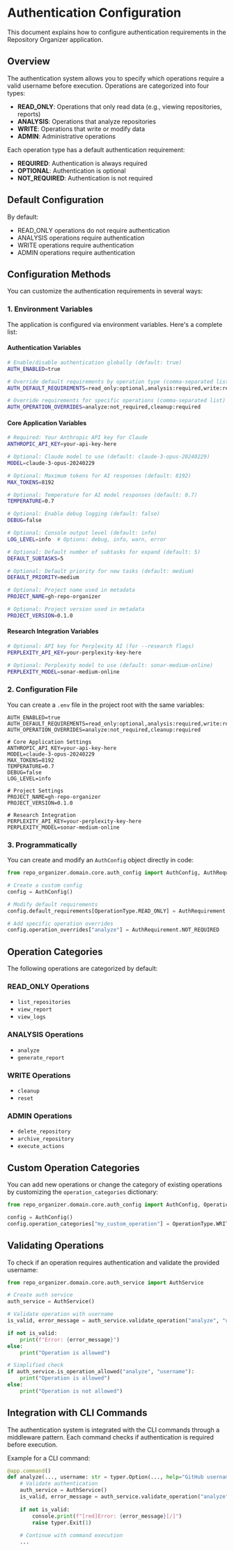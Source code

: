 # Authentication Configuration

This document explains how to configure authentication requirements in the Repository Organizer application.

## Overview

The authentication system allows you to specify which operations require a valid username before execution. Operations are categorized into four types:

- **READ_ONLY**: Operations that only read data (e.g., viewing repositories, reports)
- **ANALYSIS**: Operations that analyze repositories
- **WRITE**: Operations that write or modify data
- **ADMIN**: Administrative operations

Each operation type has a default authentication requirement:

- **REQUIRED**: Authentication is always required
- **OPTIONAL**: Authentication is optional
- **NOT_REQUIRED**: Authentication is not required

## Default Configuration

By default:

- READ_ONLY operations do not require authentication
- ANALYSIS operations require authentication
- WRITE operations require authentication
- ADMIN operations require authentication

## Configuration Methods

You can customize the authentication requirements in several ways:

### 1. Environment Variables

The application is configured via environment variables. Here's a complete list:

#### Authentication Variables
```bash
# Enable/disable authentication globally (default: true)
AUTH_ENABLED=true

# Override default requirements by operation type (comma-separated list)
AUTH_DEFAULT_REQUIREMENTS=read_only:optional,analysis:required,write:required,admin:required

# Override requirements for specific operations (comma-separated list)
AUTH_OPERATION_OVERRIDES=analyze:not_required,cleanup:required
```

#### Core Application Variables
```bash
# Required: Your Anthropic API key for Claude
ANTHROPIC_API_KEY=your-api-key-here

# Optional: Claude model to use (default: claude-3-opus-20240229)
MODEL=claude-3-opus-20240229

# Optional: Maximum tokens for AI responses (default: 8192)
MAX_TOKENS=8192

# Optional: Temperature for AI model responses (default: 0.7)
TEMPERATURE=0.7

# Optional: Enable debug logging (default: false)
DEBUG=false

# Optional: Console output level (default: info)
LOG_LEVEL=info  # Options: debug, info, warn, error

# Optional: Default number of subtasks for expand (default: 5)
DEFAULT_SUBTASKS=5

# Optional: Default priority for new tasks (default: medium)
DEFAULT_PRIORITY=medium

# Optional: Project name used in metadata
PROJECT_NAME=gh-repo-organizer

# Optional: Project version used in metadata
PROJECT_VERSION=0.1.0
```

#### Research Integration Variables
```bash
# Optional: API key for Perplexity AI (for --research flags)
PERPLEXITY_API_KEY=your-perplexity-key-here

# Optional: Perplexity model to use (default: sonar-medium-online)
PERPLEXITY_MODEL=sonar-medium-online
```

### 2. Configuration File

You can create a `.env` file in the project root with the same variables:

```
AUTH_ENABLED=true
AUTH_DEFAULT_REQUIREMENTS=read_only:optional,analysis:required,write:required,admin:required
AUTH_OPERATION_OVERRIDES=analyze:not_required,cleanup:required

# Core Application Settings
ANTHROPIC_API_KEY=your-api-key-here
MODEL=claude-3-opus-20240229
MAX_TOKENS=8192
TEMPERATURE=0.7
DEBUG=false
LOG_LEVEL=info

# Project Settings
PROJECT_NAME=gh-repo-organizer
PROJECT_VERSION=0.1.0

# Research Integration
PERPLEXITY_API_KEY=your-perplexity-key-here
PERPLEXITY_MODEL=sonar-medium-online
```

### 3. Programmatically

You can create and modify an `AuthConfig` object directly in code:

```python
from repo_organizer.domain.core.auth_config import AuthConfig, AuthRequirement, OperationType

# Create a custom config
config = AuthConfig()

# Modify default requirements
config.default_requirements[OperationType.READ_ONLY] = AuthRequirement.REQUIRED

# Add specific operation overrides
config.operation_overrides["analyze"] = AuthRequirement.NOT_REQUIRED
```

## Operation Categories

The following operations are categorized by default:

### READ_ONLY Operations
- `list_repositories`
- `view_report`
- `view_logs`

### ANALYSIS Operations
- `analyze`
- `generate_report`

### WRITE Operations
- `cleanup`
- `reset`

### ADMIN Operations
- `delete_repository`
- `archive_repository`
- `execute_actions`

## Custom Operation Categories

You can add new operations or change the category of existing operations by customizing the `operation_categories` dictionary:

```python
from repo_organizer.domain.core.auth_config import AuthConfig, OperationType

config = AuthConfig()
config.operation_categories["my_custom_operation"] = OperationType.WRITE
```

## Validating Operations

To check if an operation requires authentication and validate the provided username:

```python
from repo_organizer.domain.core.auth_service import AuthService

# Create auth service
auth_service = AuthService()

# Validate operation with username
is_valid, error_message = auth_service.validate_operation("analyze", "username")

if not is_valid:
    print(f"Error: {error_message}")
else:
    print("Operation is allowed")

# Simplified check
if auth_service.is_operation_allowed("analyze", "username"):
    print("Operation is allowed")
else:
    print("Operation is not allowed")
```

## Integration with CLI Commands

The authentication system is integrated with the CLI commands through a middleware pattern. Each command checks if authentication is required before execution.

Example for a CLI command:

```python
@app.command()
def analyze(..., username: str = typer.Option(..., help="GitHub username")):
    # Validate authentication
    auth_service = AuthService()
    is_valid, error_message = auth_service.validate_operation("analyze", username)
    
    if not is_valid:
        console.print(f"[red]Error: {error_message}[/]")
        raise typer.Exit(1)
    
    # Continue with command execution
    ...
```